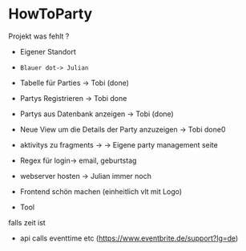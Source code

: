 # HowToParty

Projekt was fehlt ?

- Eigener Standort 
-     Blauer dot-> Julian


- Tabelle für Parties -> Tobi (done)
- Partys Registrieren -> Tobi done
- Partys aus Datenbank anzeigen -> Tobi (done)
- Neue View um die Details der Party anzuzeigen -> Tobi done0

- aktivitys zu fragments
   -> 
   -> Eigene party management seite 
   


- Regex für login-> email, geburtstag

- webserver hosten -> Julian immer noch 
- Frontend schön machen (einheitlich vlt mit Logo)
- Tool 


falls zeit ist 
- api calls eventtime etc (https://www.eventbrite.de/support?lg=de) 
